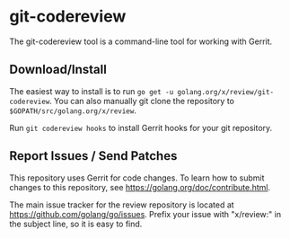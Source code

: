 # git-codereview

The git-codereview tool is a command-line tool for working with Gerrit.

## Download/Install

The easiest way to install is to run `go get -u golang.org/x/review/git-codereview`. You can
also manually git clone the repository to `$GOPATH/src/golang.org/x/review`.

Run `git codereview hooks` to install Gerrit hooks for your git repository.

## Report Issues / Send Patches

This repository uses Gerrit for code changes. To learn how to submit changes to
this repository, see https://golang.org/doc/contribute.html.

The main issue tracker for the review repository is located at
https://github.com/golang/go/issues. Prefix your issue with "x/review:" in the
subject line, so it is easy to find.
